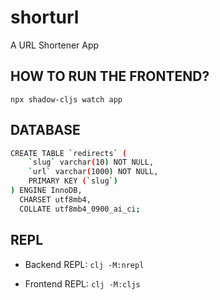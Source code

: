 # shorturl
A URL Shortener App

## HOW TO RUN THE FRONTEND?

`npx shadow-cljs watch app`

## DATABASE

```bash
CREATE TABLE `redirects` (
	`slug` varchar(10) NOT NULL,
	`url` varchar(1000) NOT NULL,
	PRIMARY KEY (`slug`)
) ENGINE InnoDB,
  CHARSET utf8mb4,
  COLLATE utf8mb4_0900_ai_ci;
```

## REPL

- Backend REPL: `clj -M:nrepl`

- Frontend REPL: `clj -M:cljs`

